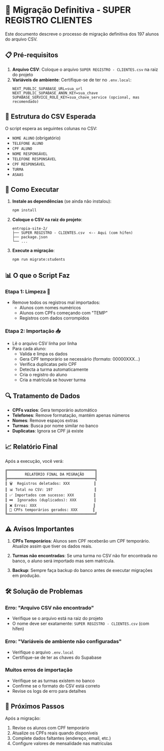 # 🚀 Migração Definitiva - SUPER REGISTRO CLIENTES

Este documento descreve o processo de migração definitiva dos 197 alunos do arquivo CSV.

## 📋 Pré-requisitos

1. **Arquivo CSV**: Coloque o arquivo `SUPER REGISTRO - CLIENTES.csv` na raiz do projeto
2. **Variáveis de ambiente**: Certifique-se de ter no `.env.local`:
   ```
   NEXT_PUBLIC_SUPABASE_URL=sua_url
   NEXT_PUBLIC_SUPABASE_ANON_KEY=sua_chave
   SUPABASE_SERVICE_ROLE_KEY=sua_chave_service (opcional, mas recomendado)
   ```

## 🔧 Estrutura do CSV Esperada

O script espera as seguintes colunas no CSV:
- `NOME ALUNO` (obrigatório)
- `TELEFONE ALUNO`
- `CPF ALUNO` 
- `NOME RESPONSÁVEL`
- `TELEFONE RESPONSÁVEL`
- `CPF RESPONSÁVEL`
- `TURMA`
- `ASAAS`

## 🚀 Como Executar

1. **Instale as dependências** (se ainda não instalou):
   ```bash
   npm install
   ```

2. **Coloque o CSV na raiz do projeto**:
   ```
   entropia-site-2/
   ├── SUPER REGISTRO - CLIENTES.csv  <-- Aqui (com hífen)
   ├── package.json
   └── ...
   ```

3. **Execute a migração**:
   ```bash
   npm run migrate:students
   ```

## 📊 O que o Script Faz

### Etapa 1: Limpeza 🧹
- Remove todos os registros mal importados:
  - Alunos com nomes numéricos
  - Alunos com CPFs começando com "TEMP"
  - Registros com dados corrompidos

### Etapa 2: Importação 📥
- Lê o arquivo CSV linha por linha
- Para cada aluno:
  - Valida e limpa os dados
  - Gera CPF temporário se necessário (formato: 00000XXX...)
  - Verifica duplicatas pelo CPF
  - Detecta a turma automaticamente
  - Cria o registro do aluno
  - Cria a matrícula se houver turma

## 🔍 Tratamento de Dados

- **CPFs vazios**: Gera temporário automático
- **Telefones**: Remove formatação, mantém apenas números
- **Nomes**: Remove espaços extras
- **Turmas**: Busca por nome similar no banco
- **Duplicatas**: Ignora se CPF já existe

## 📈 Relatório Final

Após a execução, você verá:
```
╔════════════════════════════════════════╗
║        RELATÓRIO FINAL DA MIGRAÇÃO     ║
╠════════════════════════════════════════╣
║ 🗑️  Registros deletados: XXX           ║
║ 📊 Total no CSV: 197                   ║
║ ✅ Importados com sucesso: XXX         ║
║ ⏭️  Ignorados (duplicados): XXX        ║
║ ❌ Erros: XXX                          ║
║ 🔄 CPFs temporários gerados: XXX       ║
╚════════════════════════════════════════╝
```

## ⚠️ Avisos Importantes

1. **CPFs Temporários**: Alunos sem CPF receberão um CPF temporário. Atualize assim que tiver os dados reais.

2. **Turmas não encontradas**: Se uma turma no CSV não for encontrada no banco, o aluno será importado mas sem matrícula.

3. **Backup**: Sempre faça backup do banco antes de executar migrações em produção.

## 🛠️ Solução de Problemas

### Erro: "Arquivo CSV não encontrado"
- Verifique se o arquivo está na raiz do projeto
- O nome deve ser exatamente: `SUPER REGISTRO - CLIENTES.csv` (com hífen)

### Erro: "Variáveis de ambiente não configuradas"
- Verifique o arquivo `.env.local`
- Certifique-se de ter as chaves do Supabase

### Muitos erros de importação
- Verifique se as turmas existem no banco
- Confirme se o formato do CSV está correto
- Revise os logs de erro para detalhes

## 🔄 Próximos Passos

Após a migração:
1. Revise os alunos com CPF temporário
2. Atualize os CPFs reais quando disponíveis
3. Complete dados faltantes (endereço, email, etc.)
4. Configure valores de mensalidade nas matrículas